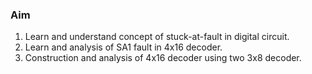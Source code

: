 ### Aim

1. Learn and understand concept of stuck-at-fault in digital circuit.
2. Learn and analysis of SA1 fault in 4x16 decoder.
3. Construction and analysis of 4x16 decoder using two 3x8 decoder.
